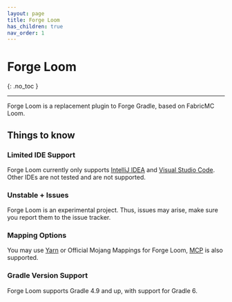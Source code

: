 ```yaml
---
layout: page
title: Forge Loom
has_children: true
nav_order: 1
---
```


# Forge Loom
{: .no_toc }

---

Forge Loom is a replacement plugin to Forge Gradle, based on FabricMC Loom.

## Things to know
### Limited IDE Support
Forge Loom currently only supports [IntelliJ IDEA](https://www.jetbrains.com/idea/) and [Visual Studio Code](https://code.visualstudio.com/). Other IDEs are not tested and are not supported.

### Unstable + Issues
Forge Loom is an experimental project. Thus, issues may arise, make sure you report them to the issue tracker.

### Mapping Options
You may use [Yarn](https://www.github.com/FabricMC/yarn/) or Official Mojang Mappings for Forge Loom, [MCP](/docs/forge_loom/using_mcp) is also supported.

### Gradle Version Support
Forge Loom supports Gradle 4.9 and up, with support for Gradle 6.